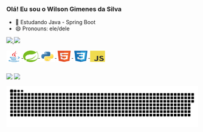 ### Olá! Eu sou o Wilson Gimenes da Silva

- 🌱 Estudando Java - Spring Boot
- 😄 Pronouns:  ele/dele

<div>
  <a href="https://github.com/wilson-silva">
  <img height="180em" src="https://github-readme-stats.vercel.app/api?username=wilson-silva&show_icons=true&theme=dracula&include_all_commits=true&count_private=true"/>
  <img height="180em" src="https://github-readme-stats.vercel.app/api/top-langs/?username=wilson-silva&layout=compact&langs_count=7&theme=dracula"/>
</div>
<div style="display: inline_block"><br>
    <img align="center" alt="Java" height="30" width="40" src="https://raw.githubusercontent.com/devicons/devicon/master/icons/java/java-original.svg">
    <img align="center" alt="Java" height="30" width="40" src="https://raw.githubusercontent.com/devicons/devicon/master/icons/spring/spring-original.svg">
    <img align="center" alt="CSS" height="30" width="40" src="https://raw.githubusercontent.com/devicons/devicon/master/icons/python/python-original.svg">
    <img align="center" alt="HTML" height="30" width="40" src="https://raw.githubusercontent.com/devicons/devicon/master/icons/html5/html5-original.svg">
    <img align="center" alt="CSS" height="30" width="40" src="https://raw.githubusercontent.com/devicons/devicon/master/icons/css3/css3-original.svg">
    <img align="center" alt="Python" height="30" width="40" src="https://raw.githubusercontent.com/devicons/devicon/master/icons/javascript/javascript-original.svg">  
</div>
  
  ##
  
<div>
   <a href ="mailto:wilson-gs@hotmail.com"><img src="https://img.shields.io/badge/Microsoft_Outlook-0078D4?style=for-the-badge&logo=microsoft-outlook&logoColor=white" target="_blank"></a>
   <a href="http://www.linkedin.com/in/wilsongimenes" target="_blank"><img src="https://img.shields.io/badge/-LinkedIn-%230077B5?style=for-the-badge&logo=linkedin&logoColor=white" target="_blank"></a> 
    
  ![Snake animation](https://github.com/wilson-silva/wilson-silva/blob/output/github-contribution-grid-snake.svg)
</div>
